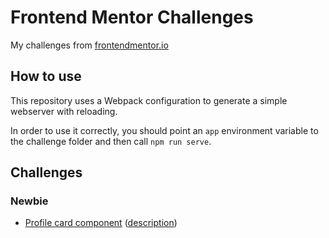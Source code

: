 # Frontend Mentor Challenges

My challenges from [frontendmentor.io](frontendmentor.io)

## How to use

This repository uses a Webpack configuration to generate a simple webserver with reloading.

In order to use it correctly, you should point an `app` environment variable to the challenge folder and then call `npm run serve`.

## Challenges

### Newbie

* [Profile card component](/profile-card-component) ([description](https://www.frontendmentor.io/challenges/profile-card-component-cfArpWshJ))